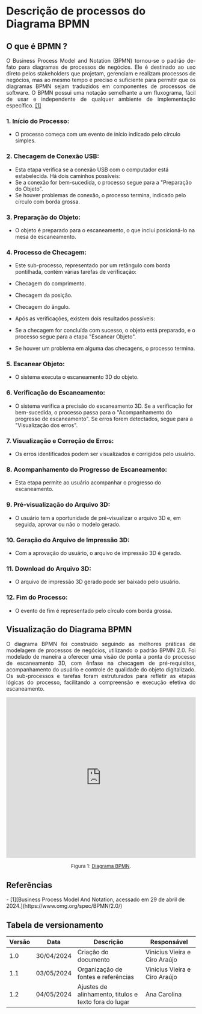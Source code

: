 # Descrição de processos do Diagrama BPMN 

## O que é BPMN ?
<p style="text-align:justify;">
O Business Process Model and Notation (BPMN) tornou-se o padrão de-fato para diagramas de processos de negócios. Ele é destinado ao uso direto pelos stakeholders que projetam, gerenciam e realizam processos de negócios, mas ao mesmo tempo é preciso o suficiente para permitir que os diagramas BPMN sejam traduzidos em componentes de processos de software. O BPMN possui uma notação semelhante a um fluxograma, fácil de usar e independente de qualquer ambiente de implementação específico.
<a href="#ref-1">[1]</a>
</p>

### 1. Início do Processo:
   
   - O processo começa com um evento de início indicado pelo círculo simples.

### 2. Checagem de Conexão USB:
   
   - Esta etapa verifica se a conexão USB com o computador está estabelecida. Há dois caminhos possíveis:
   - Se a conexão for bem-sucedida, o processo segue para a "Preparação do Objeto".
   - Se houver problemas de conexão, o processo termina, indicado pelo círculo com borda grossa.

### 3. Preparação do Objeto:
   
   - O objeto é preparado para o escaneamento, o que inclui posicioná-lo na mesa de escaneamento.

### 4. Processo de Checagem:
   
   - Este sub-processo, representado por um retângulo com borda pontilhada, contém várias tarefas de verificação:
   - Checagem do comprimento.
   - Checagem da posição.
   - Checagem do ângulo.

   - Após as verificações, existem dois resultados possíveis:
   - Se a checagem for concluída com sucesso, o objeto está preparado, e o processo segue para a etapa "Escanear Objeto".
   - Se houver um problema em alguma das checagens, o processo termina.

### 5. Escanear Objeto:
   
   - O sistema executa o escaneamento 3D do objeto.

### 6. Verificação do Escaneamento:
   
   - O sistema verifica a precisão do escaneamento 3D. Se a verificação for bem-sucedida, o processo passa para o "Acompanhamento do progresso de escaneamento". Se erros forem detectados, segue para a "Visualização dos erros".

### 7. Visualização e Correção de Erros:
   
   - Os erros identificados podem ser visualizados e corrigidos pelo usuário.

### 8. Acompanhamento do Progresso de Escaneamento:
   
   - Esta etapa permite ao usuário acompanhar o progresso do escaneamento.

### 9. Pré-visualização do Arquivo 3D:
   
   - O usuário tem a oportunidade de pré-visualizar o arquivo 3D e, em seguida, aprovar ou não o modelo gerado.

### 10. Geração do Arquivo de Impressão 3D:
   
   - Com a aprovação do usuário, o arquivo de impressão 3D é gerado.

### 11. Download do Arquivo 3D:
   
   - O arquivo de impressão 3D gerado pode ser baixado pelo usuário.

### 12. Fim do Processo:
   
   - O evento de fim é representado pelo círculo com borda grossa.

## Visualização do Diagrama BPMN

<p style="text-align:justify;"> O diagrama BPMN foi construído seguindo as melhores práticas de modelagem de processos de negócios, utilizando o padrão BPMN 2.0. Foi modelado de maneira a oferecer uma visão de ponta a ponta do processo de escaneamento 3D, com ênfase na checagem de pré-requisitos, acompanhamento do usuário e controle de qualidade do objeto digitalizado. Os sub-processos e tarefas foram estruturados para refletir as etapas lógicas do processo, facilitando a compreensão e execução efetiva do escaneamento.
</p>

<iframe frameborder="0" style="width:100%;height:426px;" src="https://viewer.diagrams.net/?tags=%7B%7D&highlight=0000ff&edit=_blank&layers=1&nav=1&title=BPMN.drawio#Uhttps%3A%2F%2Fdrive.google.com%2Fuc%3Fid%3D1gPlVNqAlODJwvL6Bx6ugGYCwVngh9r1u%26export%3Ddownload"></iframe>

<font size="2"><p style="text-align: center">Figura 1: [Diagrama BPMN](https://viewer.diagrams.net/?tags=%7B%7D&highlight=0000ff&edit=_blank&layers=1&nav=1&title=BPMN.drawio#Uhttps%3A%2F%2Fdrive.google.com%2Fuc%3Fid%3D1gPlVNqAlODJwvL6Bx6ugGYCwVngh9r1u%26export%3Ddownload).</p></font>

## Referências

<div id="ref-1" />
- [1][Business Process Model And Notation, acessado em 29 de abril de 2024.](https://www.omg.org/spec/BPMN/2.0/)

## Tabela de versionamento

| Versão | Data       | Descrição                           | Responsável                   |
| ------ | ---------- | ----------------------------------- | ----------------------------- |
| 1.0    | 30/04/2024 | Criação do documento                | Vinicius Vieira e Ciro Araújo |
| 1.1    | 03/05/2024 | Organização de fontes e referências | Vinicius Vieira e Ciro Araújo |
| 1.2    | 04/05/2024 | Ajustes de alinhamento, titulos e texto fora do lugar | Ana Carolina |


